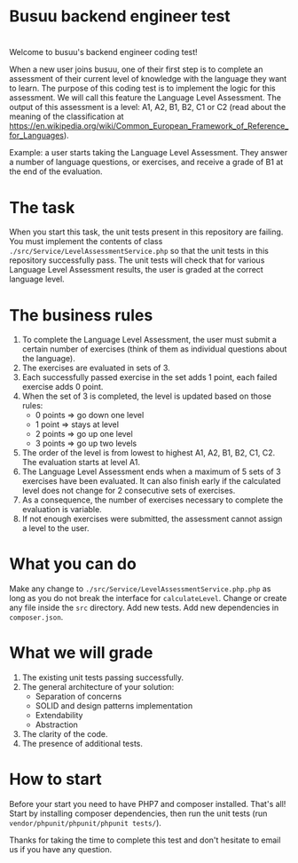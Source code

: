 #
# Busuu backend engineer test
#

Welcome to busuu's backend engineer coding test!

When a new user joins busuu, one of their first step is to complete an assessment of their current level of knowledge with the language they want to learn.
The purpose of this coding test is to implement the logic for this assessment. We will call this feature the Language Level Assessment.
The output of this assessment is a level: A1, A2, B1, B2, C1 or C2 (read about the meaning of the classification at https://en.wikipedia.org/wiki/Common_European_Framework_of_Reference_for_Languages).

Example: a user starts taking the Language Level Assessment. They answer a number of language questions, or exercises, and receive a grade of B1 at the end of the evaluation.

# The task

When you start this task, the unit tests present in this repository are failing.
You must implement the contents of class `./src/Service/LevelAssessmentService.php` so that the unit tests in this repository successfully pass.
The unit tests will check that for various Language Level Assessment results, the user is graded at the correct language level.

# The business rules

1) To complete the Language Level Assessment, the user must submit a certain number of exercises (think of them as individual questions about the language).
2) The exercises are evaluated in sets of 3.
3) Each successfully passed exercise in the set adds 1 point, each failed exercise adds 0 point.
4) When the set of 3 is completed, the level is updated based on those rules:
    - 0 points => go down one level
    - 1 point => stays at level
    - 2 points => go up one level
    - 3 points => go up two levels
5) The order of the level is from lowest to highest A1, A2, B1, B2, C1, C2. The evaluation starts at level A1.   
6) The Language Level Assessment ends when a maximum of 5 sets of 3 exercises have been evaluated. It can also finish early if the calculated level does not change for 2 consecutive sets of exercises.
7) As a consequence, the number of exercises necessary to complete the evaluation is variable.
8) If not enough exercises were submitted, the assessment cannot assign a level to the user.

# What you can do

Make any change to `./src/Service/LevelAssessmentService.php.php` as long as you do not break the interface for `calculateLevel`.
Change or create any file inside the `src` directory.
Add new tests.
Add new dependencies in `composer.json`.

# What we will grade   

1) The existing unit tests passing successfully.
2) The general architecture of your solution:
   - Separation of concerns
   - SOLID and design patterns implementation
   - Extendability
   - Abstraction
3) The clarity of the code.
4) The presence of additional tests.

# How to start

Before your start you need to have PHP7 and composer installed. That's all!
Start by installing composer dependencies, then run the unit tests (run `vendor/phpunit/phpunit/phpunit tests/`).


Thanks for taking the time to complete this test and don't hesitate to email us if you have any question.
